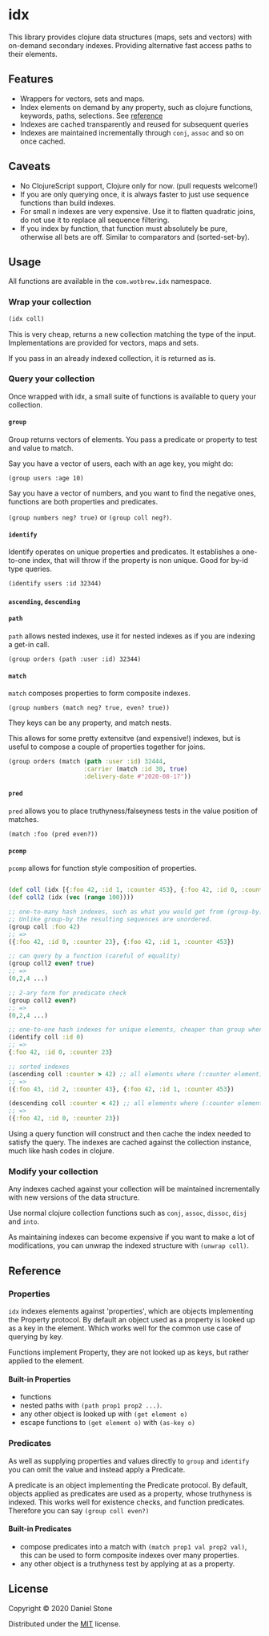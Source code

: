 # idx

This library provides clojure data structures (maps, sets and vectors) with on-demand secondary indexes. Providing 
alternative fast access paths to their elements.

## Features

- Wrappers for vectors, sets and maps.
- Index elements on demand by any property, such as clojure functions, keywords, paths, selections. See [reference](#properties)
- Indexes are cached transparently and reused for subsequent queries
- Indexes are maintained incrementally through `conj`, `assoc` and so on once cached.

## Caveats

- No ClojureScript support, Clojure only for now. (pull requests welcome!)
- If you are only querying once, it is always faster to just use sequence functions than build indexes.
- For small n indexes are very expensive. Use it to flatten quadratic joins, do not use it to replace all sequence filtering.
- If you index by function, that function must absolutely be pure, otherwise all bets are off. Similar to comparators and (sorted-set-by).

## Usage

All functions are available in the `com.wotbrew.idx` namespace.

### Wrap your collection

```clojure 
(idx coll)
```

This is very cheap, returns a new collection matching the type of the input. Implementations are provided for vectors, maps and sets.

If you pass in an already indexed collection, it is returned as is.

### Query your collection 

Once wrapped with idx, a small suite of functions is available to query your collection.

#### `group`

Group returns vectors of elements. You pass a predicate or property to test and value to match.

Say you have a vector of users, each with an age key, you might do:

`(group users :age 10)` 

Say you have a vector of numbers, and you want to find the negative ones, functions are both properties and predicates.

`(group numbers neg? true)` or `(group coll neg?)`.

#### `identify`

Identify operates on unique properties and predicates. It establishes a one-to-one index, that will throw 
if the property is non unique. Good for by-id type queries.

`(identify users :id 32344)`

#### `ascending`, `descending`

#### `path`

`path` allows nested indexes, use it for nested indexes as if you
are indexing a get-in call.

`(group orders (path :user :id) 32344)`

#### `match`

`match` composes properties to form composite indexes. 

`(group numbers (match neg? true, even? true))`

They keys can be any property, and match nests.

This allows for some pretty extensitve (and expensive!) indexes, but is useful to compose 
a couple of properties together for joins.

```clojure
(group orders (match (path :user :id) 32444,
                     :carrier (match :id 30, true)
                     :delivery-date #"2020-08-17"))
```

#### `pred`

`pred` allows you to place truthyness/falseyness tests in the value position of matches.

`(match :foo (pred even?))`

#### `pcomp`

`pcomp` allows for function style composition of properties.


```clojure

(def coll (idx [{:foo 42, :id 1, :counter 453}, {:foo 42, :id 0, :counter 23}, {:foo 43, :id 2, :counter 43}]))
(def coll2 (idx (vec (range 100))))

;; one-to-many hash indexes, such as what you would get from (group-by). 
;; Unlike group-by the resulting sequences are unordered.
(group coll :foo 42)
;; =>
({:foo 42, :id 0, :counter 23}, {:foo 42, :id 1, :counter 453})

;; can query by a function (careful of equality)
(group coll2 even? true) 
;; => 
(0,2,4 ...)

;; 2-ary form for predicate check
(group coll2 even?)
;; =>
(0,2,4 ...)

;; one-to-one hash indexes for unique elements, cheaper than group when you have exactly one element for each value of the property.
(identify coll :id 0) 
;; => 
{:foo 42, :id 0, :counter 23}

;; sorted indexes 
(ascending coll :counter > 42) ;; all elements where (:counter element) > 42 in ascending order
;; => 
({:foo 43, :id 2, :counter 43}, {:foo 42, :id 1, :counter 453})

(descending coll :counter < 42) ;; all elements where (:counter element) < 42 in descending order
;; =>
({:foo 42, :id 0, :counter 23})
```

Using a query function will construct and then cache the index needed to satisfy the query. The indexes are cached
against the collection instance, much like hash codes in clojure.

### Modify your collection

Any indexes cached against your collection will be maintained incrementally with new versions of the data structure.

Use normal clojure collection functions such as `conj`, `assoc`, `dissoc`, `disj` and `into`. 

As maintaining indexes can become expensive if you want to make a lot of modifications, you can unwrap the indexed structure
with `(unwrap coll)`.

## Reference

### Properties 

`idx` indexes elements against 'properties', which are objects implementing the Property protocol. By default
an object used as a property is looked up as a key in the element. Which works well for the common use case of querying by key.

Functions implement Property, they are not looked up as keys, but rather applied to the element. 

#### Built-in Properties

- functions
- nested paths with `(path prop1 prop2 ...)`.
- any other object is looked up with `(get element o)`
- escape functions to `(get element o)` with `(as-key o)`

### Predicates

As well as supplying properties and values directly to `group` and `identify` you can omit the value and instead apply a Predicate.

A predicate is an object implementing the Predicate protocol. By default, objects applied as predicates are used as a property, whose truthyness is indexed.
This works well for existence checks, and function predicates. Therefore you can say `(group coll even?)`

#### Built-in Predicates

- compose predicates into a match with `(match prop1 val prop2 val)`, this can be used to form composite indexes over many properties.
- any other object is a truthyness test by applying at as a property.

## License

Copyright © 2020 Daniel Stone

Distributed under the [MIT](https://opensource.org/licenses/MIT) license.